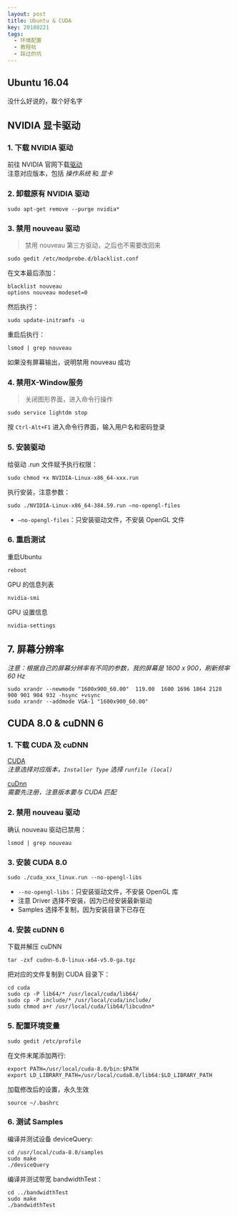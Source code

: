 ```yaml
---
layout: post
title: Ubuntu & CUDA
key: 20180221
tags: 
  - 环境配置
  - 教程帖
  - 踩过的坑
---
```


## Ubuntu 16.04

没什么好说的，取个好名字

## NVIDIA 显卡驱动
### 1. 下载 NVIDIA 驱动
前往 NVIDIA 官网下载[驱动](http://www.nvidia.cn/Download/index.aspx?lang=cn)  
注意对应版本，包括 _操作系统_ 和 _显卡_

### 2. 卸载原有 NVIDIA 驱动

```
sudo apt-get remove --purge nvidia*
```

### 3. 禁用 nouveau 驱动
> 禁用 nouveau 第三方驱动，之后也不需要改回来

```
sudo gedit /etc/modprobe.d/blacklist.conf
```
在文本最后添加：
```
blacklist nouveau
options nouveau modeset=0
```
然后执行：
```
sudo update-initramfs -u
```
重启后执行：
```
lsmod | grep nouveau 
```
如果没有屏幕输出，说明禁用 nouveau 成功

### 4. 禁用X-Window服务
> 关闭图形界面，进入命令行操作

```
sudo service lightdm stop
```
按 `Ctrl-Alt+F1` 进入命令行界面，输入用户名和密码登录

### 5. 安装驱动

给驱动 .run 文件赋予执行权限：
```
sudo chmod +x NVIDIA-Linux-x86_64-xxx.run
```
执行安装，注意参数：
```
sudo ./NVIDIA-Linux-x86_64-384.59.run –no-opengl-files
```
* `–no-opengl-files`：只安装驱动文件，不安装 OpenGL 文件
 
### 6. 重启测试
重启Ubuntu
```
reboot
```

GPU 的信息列表
```
nvidia-smi
```

GPU 设置信息
``` 
nvidia-settings 
```

## 7. 屏幕分辨率
*注意：根据自己的屏幕分辨率有不同的参数，我的屏幕是 1600 x 900，刷新频率 60 Hz*
```
sudo xrandr --newmode "1600x900_60.00"  119.00  1600 1696 1864 2128  900 901 904 932 -hsync +vsync
sudo xrandr --addmode VGA-1 "1600x900_60.00"
```

## CUDA 8.0 & cuDNN 6
### 1. 下载 CUDA 及 cuDNN
[CUDA](https://developer.nvidia.com/cuda-toolkit)  
*注意选择对应版本，`Installer Type` 选择 `runfile (local)`*  

[cuDnn](https://developer.nvidia.com/cudnn)  
*需要先注册，注意版本要与 CUDA 匹配*  

### 2. 禁用 nouveau 驱动
确认 nouveau 驱动已禁用：
```
lsmod | grep nouveau
```

### 3. 安装 CUDA 8.0

```
sudo ./cuda_xxx_linux.run --no-opengl-libs
```
* `--no-opengl-libs`：只安装驱动文件，不安装 OpenGL 库
* 注意 Driver 选择不安装，因为已经安装最新驱动
* Samples 选择不复制，因为安装目录下已存在

### 4. 安装 cuDNN 6

下载并解压 cuDNN
```
tar -zxf cudnn-6.0-linux-x64-v5.0-ga.tgz
```

把对应的文件复制到 CUDA 目录下：
```
cd cuda
sudo cp -P lib64/* /usr/local/cuda/lib64/
sudo cp -P include/* /usr/local/cuda/include/
sudo chmod a+r /usr/local/cuda/lib64/libcudnn*
```

### 5. 配置环境变量

```
sudo gedit /etc/profile 
```

在文件末尾添加两行:
```
export PATH=/usr/local/cuda-8.0/bin:$PATH
export LD_LIBRARY_PATH=/usr/local/cuda8.0/lib64:$LD_LIBRARY_PATH
```

加载修改后的设置，永久生效
```
source ~/.bashrc
```

### 6. 测试 Samples

编译并测试设备 deviceQuery:
```
cd /usr/local/cuda-8.0/samples
sudo make
./deviceQuery
```

编译并测试带宽 bandwidthTest：
```
cd ../bandwidthTest
sudo make
./bandwidthTest
```
